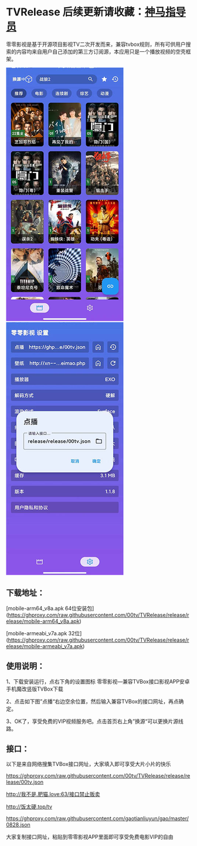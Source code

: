 # TVRelease 后续更新请收藏：[神马指导员](https://www.smzdy.com/apk/24373.html)
零零影视是基于开源项目影视TV二次开发而来，兼容tvbox规则，所有可供用户搜索的内容均来自用户自己添加的第三方订阅源，本应用只是一个播放视频的空壳框架。

![](/index.jpg)  ![](/setting.jpg)

## 下载地址：

[mobile-arm64_v8a.apk 64位安装包] (https://ghproxy.com/raw.githubusercontent.com/00tv/TVRelease/release/release/mobile-arm64_v8a.apk)

[mobile-armeabi_v7a.apk  32位] (https://ghproxy.com/raw.githubusercontent.com/00tv/TVRelease/release/release/mobile-armeabi_v7a.apk)

## 使用说明：

1、下载安装运行，点右下角的设置图标   零零影视—兼容TVBox接口影视APP安卓手机魔改竖版TVBox下载

2、点击如下图”点播“右边空余位置，然后输入兼容TVBox的接口网址，再点确定。

3、OK了，享受免费的VIP视频服务吧。点击首页右上角”换源“可以更换片源线路。



## 接口：
以下是来自网络搜集TVBox接口网址，大家填入即可享受大片小片的快乐

  https://ghproxy.com/raw.githubusercontent.com/00tv/TVRelease/release/release/00tv.json

  http://我不是.肥猫.love:63/接口禁止贩卖

  http://饭太硬.top/tv

  https://ghproxy.com/raw.githubusercontent.com/gaotianliuyun/gao/master/0828.json

大家复制接口网址，粘贴到零零影视APP里面即可享受免费电影VIP的自由
